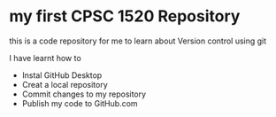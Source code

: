 # my first CPSC 1520 Repository
 this is a  code repository for me to learn about Version control using git

 I have learnt how to 
 
 - Instal GitHub Desktop
 - Creat a local repository
 - Commit changes to my repository
 - Publish my code to GitHub.com
 
